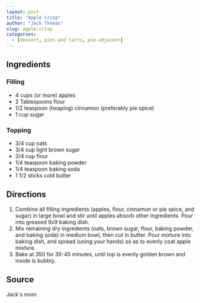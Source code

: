 ```yaml
---
layout: post
title: "Apple Crisp"
author: "Jack Thomas"
slug: apple-crisp
categories:
  - [dessert, pies and tarts, pie-adjacent]
---
```


## Ingredients

### Filling

- 4 cups (or more) apples
- 2 Tablespoons flour
- 1/2 teaspoon (heaping) cinnamon (preferably pie spice)
- 1 cup sugar

### Topping

- 3/4 cup oats
- 3/4 cup light brown sugar
- 3/4 cup flour
- 1/4 teaspoon baking powder
- 1/4 teaspoon baking soda
- 1 1/2 sticks cold butter

## Directions

1. Combine all filling ingredients (apples, flour, cinnamon or pie spice, and sugar) in large bowl and stir until apples absorb other ingredients. Pour into greased 9x9 baking dish.
2. Mix remaining dry ingredients (oats, brown sugar, flour, baking powder, and baking soda) in medium bowl, then cut in butter. Pour mixture into baking dish, and spread (using your hands) so as to evenly coat apple mixture.
3. Bake at 350 for 35-45 minutes, until top is evenly golden brown and inside is bubbly.

## Source

Jack's mom
